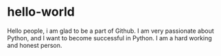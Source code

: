 # hello-world
Hello people, i am glad to be a part of Github.
I am very passionate about Python, and I want to become successful in Python.
I am a hard working and honest person.
